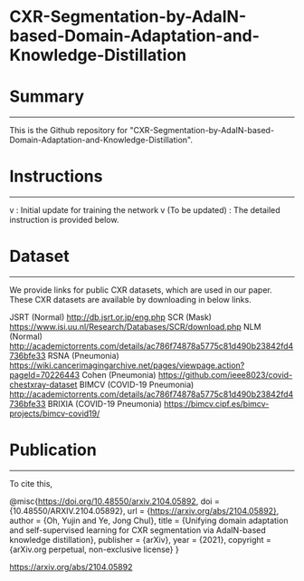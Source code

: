 # CXR-Segmentation-by-AdaIN-based-Domain-Adaptation-and-Knowledge-Distillation

# Summary
-------
This is the Github repository for "CXR-Segmentation-by-AdaIN-based-Domain-Adaptation-and-Knowledge-Distillation".


# Instructions
-------
v : Initial update for training the network 
v (To be updated) : The detailed instruction is provided below.


# Dataset
------
We provide links for public CXR datasets, which are used in our paper.
These CXR datasets are available by downloading in below links.

JSRT (Normal)                 http://db.jsrt.or.jp/eng.php
SCR (Mask)                    https://www.isi.uu.nl/Research/Databases/SCR/download.php
NLM (Normal)                  http://academictorrents.com/details/ac786f74878a5775c81d490b23842fd4736bfe33
RSNA (Pneumonia)              https://wiki.cancerimagingarchive.net/pages/viewpage.action?pageId=70226443
Cohen (Pneumonia)             https://github.com/ieee8023/covid-chestxray-dataset
BIMCV (COVID-19 Pneumonia)    http://academictorrents.com/details/ac786f74878a5775c81d490b23842fd4736bfe33
BRIXIA (COVID-19 Pneumonia)   https://bimcv.cipf.es/bimcv-projects/bimcv-covid19/


# Publication
-------
To cite this, 

@misc{https://doi.org/10.48550/arxiv.2104.05892,
  doi = {10.48550/ARXIV.2104.05892},
  url = {https://arxiv.org/abs/2104.05892},
  author = {Oh, Yujin and Ye, Jong Chul},
  title = {Unifying domain adaptation and self-supervised learning for CXR segmentation via AdaIN-based knowledge distillation},
  publisher = {arXiv},
  year = {2021},
  copyright = {arXiv.org perpetual, non-exclusive license}
}

  
https://arxiv.org/abs/2104.05892
